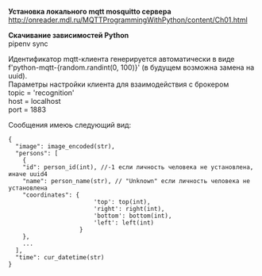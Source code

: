 **Установка локального mqtt mosquitto сервера**
http://onreader.mdl.ru/MQTTProgrammingWithPython/content/Ch01.html

**Скачивание зависимостей Python** <br>
pipenv sync

Идентификатор mqtt-клиента генерируется автоматически в виде f'python-mqtt-{random.randint(0, 100)}' (в будущем возможна замена на uuid). </br>
Параметры настройки клиента для взаимодействия с брокером </br>
topic = 'recognition' </br>
host = localhost </br>
port = 1883 </br>

Сообщения имеюь следующий вид:
```
{
  "image": image_encoded(str),
  "persons": [
    {
    "id": person_id(int), //-1 если личность человека не установлена, иначе uuid4
    "name": person_name(str), // "Unknown" если личность человека не установлена
    "coordinates": {
                        'top': top(int), 
                        'right': right(int), 
                        'bottom': bottom(int), 
                        'left': left(int)
                    }
    },
    ...
  ],
  "time": cur_datetime(str)
}
```

